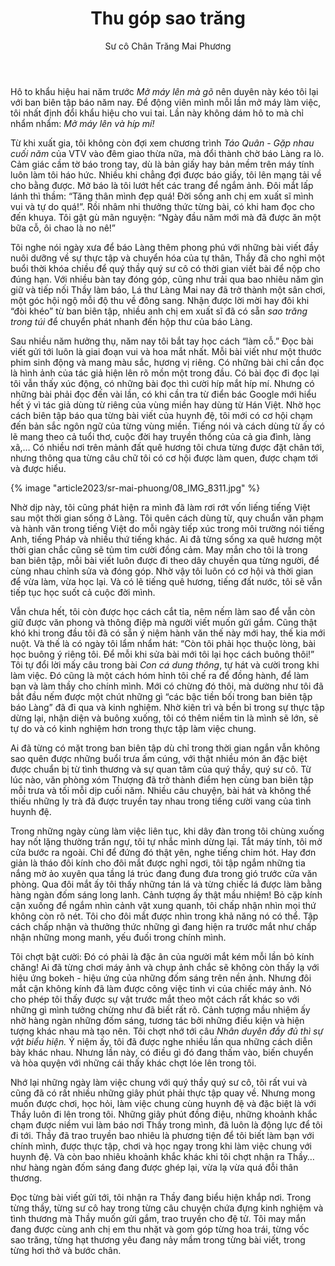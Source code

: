 ﻿---
title: Thu góp sao trăng
author: Sư cô Chân Trăng Mai Phương
---

Hô to khẩu hiệu hai năm trước *Mở máy lên mà gõ* nên duyên này kéo tôi lại với ban biên tập báo năm nay. Để động viên mình mỗi lần mở máy làm việc, tôi nhất định đổi khẩu hiệu cho vui tai. Lần này không dám hô to mà chỉ nhẩm nhẩm: *Mở máy lên và híp mí!*

Từ khi xuất gia, tôi không còn đợi xem chương trình *Táo Quân* - *Gặp nhau cuối năm* của VTV vào đêm giao thừa nữa, mà đổi thành chờ báo Làng ra lò. Cảm giác cầm tờ báo trong tay, dù là bản giấy hay bản mềm trên máy tính luôn làm tôi háo hức. Nhiều khi chẳng đợi được báo giấy, tôi lên mạng tải về cho bằng được. Mở báo là tôi lướt hết các trang để ngắm ảnh. Đôi mắt lấp lánh thì thầm: “Tăng thân mình đẹp quá! Đời sống anh chị em xuất sĩ mình vui và tự do quá!”. Rồi nhâm nhi thưởng thức từng bài, có khi ham đọc cho đến khuya. Tôi gật gù mãn nguyện: “Ngày đầu năm mới mà đã được ăn một bữa cỗ, ôi chao là no nê!”

Tôi nghe nói ngày xưa để báo Làng thêm phong phú với những bài viết đầy nuôi dưỡng về sự thực tập và chuyển hóa của tự thân, Thầy đã cho nghỉ một buổi thời khóa chiều để quý thầy quý sư cô có thời gian viết bài để nộp cho đúng hạn. Với nhiều bàn tay đóng góp, cũng như trải qua bao nhiêu năm gìn giữ và tiếp nối Thầy làm báo, Lá thư Làng Mai nay đã trở thành một sân chơi, một góc hội ngộ mỗi độ thu về đông sang. Nhận được lời mời hay đôi khi “đòi khéo” từ ban biên tập, nhiều anh chị em xuất sĩ đã có sẵn *sao trăng trong túi* để chuyển phát nhanh đến hộp thư của báo Làng. 

Sau nhiều năm hưởng thụ, năm nay tôi bắt tay học cách “làm cỗ.” Đọc bài viết gửi tới luôn là giai đoạn vui và hoa mắt nhất. Mỗi bài viết như một thước phim sinh động và mang màu sắc, hương vị riêng. Có những bài chỉ cần đọc là hình ảnh của tác giả hiện lên rõ mồn một trong đầu. Có bài đọc đi đọc lại tôi vẫn thấy xúc động, có những bài đọc thì cười híp mắt híp mí. Nhưng có những bài phải đọc đến vài lần, có khi cần tra từ điển bác Google mới hiểu hết ý vì tác giả dùng từ riêng của vùng miền hay dùng từ Hán Việt. Nhờ học cách biên tập báo qua từng bài viết của huynh đệ, tôi mới có cơ hội chạm đến bản sắc ngôn ngữ của từng vùng miền. Tiếng nói và cách dùng từ ấy có lẽ mang theo cả tuổi thơ, cuộc đời hay truyền thống của cả gia đình, làng xã,… Có nhiều nơi trên mảnh đất quê hương tôi chưa từng được đặt chân tới, nhưng thông qua từng câu chữ tôi có cơ hội được làm quen, được chạm tới và được hiểu.

{% image "article2023/sr-mai-phuong/08_IMG_8311.jpg" %}

Nhờ dịp này, tôi cũng phát hiện ra mình đã làm rơi rớt vốn liếng tiếng Việt sau một thời gian sống ở Làng. Tôi quên cách dùng từ, quy chuẩn văn phạm và hành văn trong tiếng Việt do mỗi ngày tiếp xúc trong môi trường nói tiếng Anh, tiếng Pháp và nhiều thứ tiếng khác. Ai đã từng sống xa quê hương một thời gian chắc cũng sẽ tủm tỉm cười đồng cảm. May mắn cho tôi là trong ban biên tập, mỗi bài viết luôn được đi theo dây chuyền qua từng người, để cùng nhau chỉnh sửa và đóng góp. Nhờ vậy tôi luôn có cơ hội và thời gian để vừa làm, vừa học lại. Và có lẽ tiếng quê hương, tiếng đất nước, tôi sẽ vẫn tiếp tục học suốt cả cuộc đời mình.

Vẫn chưa hết, tôi còn được học cách cắt tỉa, nêm nếm làm sao để vẫn còn giữ được văn phong và thông điệp mà người viết muốn gửi gắm. Cũng thật khó khi trong đầu tôi đã có sẵn ý niệm hành văn thế này mới hay, thế kia mới nuột. Và thế là có ngày tôi lẩm nhẩm hát: “Còn tôi phải học thuộc lòng, bài học buông ý riêng tôi. Để mỗi khi sửa bài mới tôi lại học cách buông thôi!” Tôi tự đổi lời mấy câu trong bài *Con cá dung thông*, tự hát và cười trong khi làm việc. Đó cũng là một cách hóm hỉnh tôi chế ra để đồng hành, để làm bạn và làm thầy cho chính mình. Mới có chừng đó thôi, mà dường như tôi đã bắt đầu nếm được một chút những gì “các bậc tiền bối trong ban biên tập báo Làng” đã đi qua và kinh nghiệm. Nhờ kiên trì và bền bỉ trong sự thực tập dừng lại, nhận diện và buông xuống, tôi có thêm niềm tin là mình sẽ lớn, sẽ tự do và có kinh nghiệm hơn trong thực tập làm việc chung.

Ai đã từng có mặt trong ban biên tập dù chỉ trong thời gian ngắn vẫn không sao quên được những buổi trưa ấm cúng, với thật nhiều món ăn đặc biệt được chuẩn bị từ tình thương và sự quan tâm của quý thầy, quý sư cô. Từ lúc nào, văn phòng xóm Thượng đã trở thành điểm hẹn cùng ban biên tập mỗi trưa và tối mỗi dịp cuối năm. Nhiều câu chuyện, bài hát và không thể thiếu những ly trà đã được truyền tay nhau trong tiếng cười vang của tình huynh đệ. 

Trong những ngày cùng làm việc liên tục, khi dây đàn trong tôi chùng xuống hay nốt lặng thường trấn ngự, tôi tự nhắc mình dừng lại. Tắt máy tính, tôi mở cửa bước ra ngoài. Chỉ để đứng đó thật yên, nghe tiếng chim hót. Hay đơn giản là tháo đôi kính cho đôi mắt được nghỉ ngơi, tôi tập ngắm những tia nắng mờ ảo xuyên qua tầng lá trúc đang đung đưa trong gió trước cửa văn phòng. Qua đôi mắt ấy tôi thấy những tán lá và từng chiếc lá được làm bằng hàng ngàn đốm sáng long lanh. Cảnh tượng ấy thật mầu nhiệm! Bỏ cặp kính cận xuống để ngắm nhìn cảnh vật xung quanh, tôi chấp nhận nhìn mọi thứ không còn rõ nét. Tôi cho đôi mắt được nhìn trong khả năng nó có thể. Tập cách chấp nhận và thưởng thức những gì đang hiện ra trước mắt như chấp nhận những mong manh, yếu đuối trong chính mình. 

Tôi chợt bật cười: Đó có phải là đặc ân của người mắt kém mỗi lần bỏ kính chăng! Ai đã từng chơi máy ảnh và chụp ảnh chắc sẽ không còn thấy lạ với hiệu ứng bokeh - hiệu ứng của những đốm sáng trên nền ảnh. Nhưng đôi mắt cận không kính đã làm được công việc tinh vi của chiếc máy ảnh. Nó cho phép tôi thấy được sự vật trước mắt theo một cách rất khác so với những gì mình tưởng chừng như đã biết rất rõ. Cảnh tượng mầu nhiệm ấy nhờ hàng ngàn những đốm sáng, tương tác bởi những điều kiện và hiện tượng khác nhau mà tạo nên. Tôi chợt nhớ tới câu *Nhân duyên đầy đủ thì sự vật biểu hiện.* Ý niệm ấy, tôi đã được nghe nhiều lần qua những cách  diễn bày khác nhau. Nhưng lần này, có điều gì đó đang thấm vào, biến chuyển và hòa quyện với những cái thấy khác chợt lóe lên trong tôi.

Nhớ lại những ngày làm việc chung với quý thầy quý sư cô, tôi rất vui và cũng đã có rất nhiều những giây phút phải thực tập quay về. Nhưng mong muốn được chơi, học hỏi, làm việc chung cùng huynh đệ và đặc biệt là với Thầy luôn đi lên trong tôi. Những giây phút đồng điệu, những khoảnh khắc chạm được niềm vui làm báo nơi Thầy trong mình, đã luôn là động lực để tôi đi tới. Thầy đã trao truyền bao nhiêu là phương tiện để tôi biết làm bạn với chính mình, được thực tập, chơi và học ngay trong khi làm việc chung với huynh đệ. Và còn bao nhiêu khoảnh khắc khác khi tôi chợt nhận ra Thầy… như hàng ngàn đốm sáng đang được ghép lại, vừa lạ vừa quá đỗi thân thương.    

Đọc từng bài viết gửi tới, tôi nhận ra Thầy đang biểu hiện khắp nơi. Trong từng thầy, từng sư cô hay trong từng câu chuyện chứa đựng kinh nghiệm và tình thương mà Thầy muốn gửi gắm, trao truyền cho đệ tử. Tôi may mắn đang được cùng anh chị em thu nhặt và gom góp từng hoa trái, từng vốc sao trăng, từng hạt thương yêu đang nảy mầm trong từng bài viết, trong từng hơi thở và bước chân.
